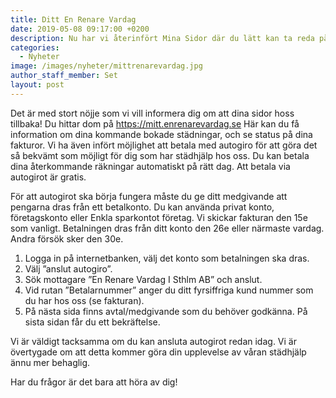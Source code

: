 ```yaml
---
title: Ditt En Renare Vardag
date: 2019-05-08 09:17:00 +0200
description: Nu har vi återinfört Mina Sidor där du lätt kan ta reda på dina kommande bokade städningar, och se status på dina fakturor.
categories: 
  - Nyheter
image: /images/nyheter/mittrenarevardag.jpg
author_staff_member: Set
layout: post
---
```

Det är med stort nöjje som vi vill informera dig om att dina sidor hoss tillbaka! Du hittar dom på <https://mitt.enrenarevardag.se> Här kan du få information om dina kommande bokade städningar, och se status på dina fakturor. Vi ha även infört möjlighet att betala med autogiro för att göra det så bekvämt som möjligt för dig som har städhjälp hos oss. Du kan betala dina återkommande räkningar automatiskt på rätt dag. Att betala via autogirot är gratis.

För att autogirot ska börja fungera måste du ge ditt medgivande att pengarna dras från ett betalkonto. Du kan använda privat konto, företagskonto eller Enkla sparkontot företag. Vi skickar fakturan den 15e som vanligt. Betalningen dras från ditt konto den 26e eller närmaste vardag. Andra försök sker den 30e.   

1. Logga in på internetbanken, välj det konto som betalningen ska dras.
2. Välj ”anslut autogiro”.
3. Sök mottagare ”En Renare Vardag I Sthlm AB” och anslut.
4. Vid rutan ”Betalarnummer” anger du ditt fyrsiffriga kund nummer som du har hos oss (se fakturan).
5. På nästa sida finns avtal/medgivande som du behöver godkänna. På sista sidan får du ett bekräftelse.

Vi är väldigt tacksamma om du kan ansluta autogirot redan idag. Vi är övertygade om att detta kommer göra din upplevelse av våran städhjälp ännu mer behaglig.

Har du frågor är det bara att höra av dig!

